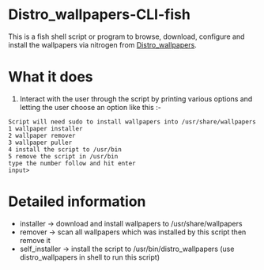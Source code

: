 # Distro_wallpapers-CLI-fish
This is a fish shell script or program to browse, download, configure and install the wallpapers via nitrogen from [Distro_wallpapers](https://github.com/happyeggchen/Distro_wallpapers).

# What it does
1. Interact with the user through the script by printing various options and letting the user choose an option like this :-
```
Script will need sudo to install wallpapers into /usr/share/wallpapers
1 wallpaper installer
2 wallpaper remover
3 wallpaper puller
4 install the script to /usr/bin
5 remove the script in /usr/bin
type the number follow and hit enter
input>
```
# Detailed information
- installer -> download and install wallpapers to /usr/share/wallpapers
- remover -> scan all wallpapers which was installed by this script then remove it
- self_installer -> install the script to /usr/bin/distro_wallpapers (use distro_wallpapers in shell to run this script)
